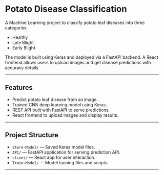 # Potato Disease Classification

A Machine Learning project to classify potato leaf diseases into three categories:  
- Healthy  
- Late Blight  
- Early Blight  

The model is built using Keras and deployed via a FastAPI backend. A React frontend allows users to upload images and get disease predictions with accuracy details.

---

## Features

- Predict potato leaf disease from an image.  
- Trained CNN deep learning model using Keras.  
- REST API built with FastAPI to serve predictions.  
- React frontend to upload images and display results.

---

## Project Structure

- `Store-Model/` — Saved Keras model files.  
- `API/` — FastAPI application for serving prediction API.  
- `client/` — React app for user interaction.  
- `Train-Model/` — Model training files and scripts.

---

